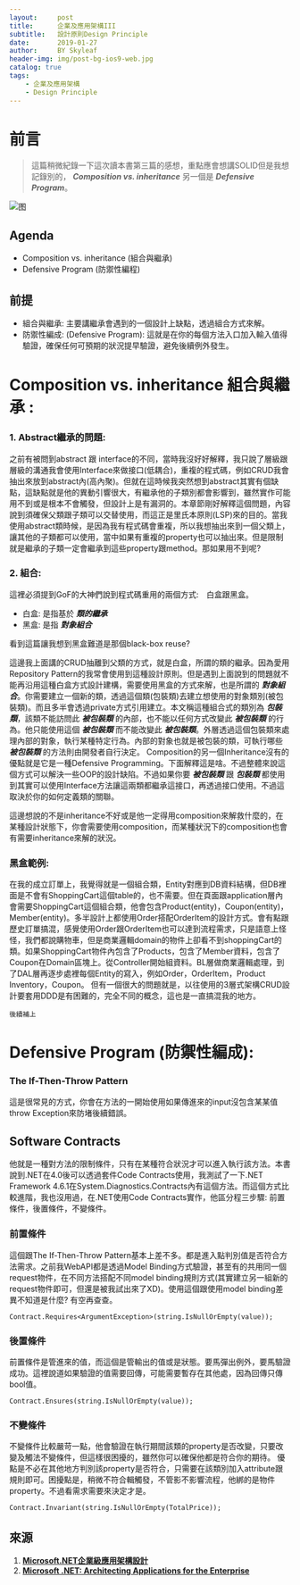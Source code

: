 ```yaml
---
layout:     post
title:      企業及應用架構III
subtitle:   設計原則Design Principle
date:       2019-01-27
author:     BY Skyleaf
header-img: img/post-bg-ios9-web.jpg
catalog: true
tags:
    - 企業及應用架構
    - Design Principle
---
```

# 前言

> 這篇稍微紀錄一下這次讀本書第三篇的感想，重點應會想講SOLID但是我想記錄別的， ***Composition vs. inheritance*** 另一個是 ***Defensive Program***。

![图](https://images.unsplash.com/photo-1490261704701-28a81653095c?ixlib=rb-1.2.1&ixid=eyJhcHBfaWQiOjEyMDd9&auto=format&fit=crop&w=500&q=80)

## Agenda

 - Composition vs. inheritance (組合與繼承)
-  Defensive Program (防禦性編程)

## 前提

- 組合與繼承: 主要講繼承會遇到的一個設計上缺點，透過組合方式來解。
- 防禦性編成: (Defensive Program): 這就是在你的每個方法入口加入輸入值得驗證，確保任何可預期的狀況提早驗證，避免後續例外發生。

# Composition vs. inheritance 組合與繼承 :

### 1. Abstract繼承的問題:

   之前有被問到abstract 跟 interface的不同，當時我沒好好解釋，我只說了層級跟層級的溝通我會使用Interface來做接口(低耦合)，重複的程式碼，例如CRUD我會抽出來放到abstract內(高內聚)。但就在這時候我突然想到abstract其實有個缺點，這缺點就是他的異動引響很大，有繼承他的子類別都會影響到，雖然實作可能用不到或是根本不會觸發，但設計上是有漏洞的。本章節剛好解釋這個問題，內容說到須確保父類跟子類可以交替使用，而這正是里氏本原則(LSP)來的目的。當我使用abstract類時候，是因為我有程式碼會重複，所以我想抽出來到一個父類上，讓其他的子類都可以使用，當中如果有重複的property也可以抽出來。但是限制就是繼承的子類一定會繼承到這些property跟method。那如果用不到呢? 

### 2. 組合:

   這裡必須提到GoF的大神們說到程式碼重用的兩個方式:　白盒跟黑盒。
   - 白盒: 是指基於 ***類的繼承***
   - 黑盒: 是指 ***對象組合***

   看到這篇讓我想到黑盒難道是那個black-box reuse? 
   
   這邊我上面講的CRUD抽離到父類的方式，就是白盒，所謂的類的繼承。因為愛用Repository Pattern的我常會使用到這種設計原則。但是遇到上面說到的問題就不能再沿用這種白盒方式設計建構，需要使用黑盒的方式來解，也是所謂的 ***對象組合***。你需要建立一個新的類，透過這個類(包裝類)去建立想使用的對象類別(被包裝類)。而且多半會透過private方式引用建立。本文稱這種組合式的類別為 ***包裝類***，該類不能訪問此 ***被包裝類*** 的內部，也不能以任何方式改變此 ***被包裝類*** 的行為。他只能使用這個 ***被包裝類*** 而不能改變此 ***被包裝類***。外層透過這個包裝類來處理內部的對象，執行某種特定行為。內部的對象也就是被包裝的類，可執行哪些 ***被包裝類*** 的方法則由開發者自行決定。 Composition的另一個Inheritance沒有的優點就是它是一種Defensive Programming。下面解釋這是啥。不過整體來說這個方式可以解決一些OOP的設計缺陷。不過如果你要 ***被包裝類*** 跟 ***包裝類*** 都使用到其實可以使用Interface方法讓這兩類都繼承這接口，再透過接口使用。不過這取決於你的如何定義類的關聯。 

   這邊想說的不是inheritance不好或是他一定得用composition來解救什麼的，在某種設計狀態下，你會需要使用composition，而某種狀況下的composition也會有需要inheritance來解的狀況。


### 黑盒範例: 

   在我的成立訂單上，我覺得就是一個組合類，Entity對應到DB資料結構，但DB裡面是不會有ShoppingCart這個table的，也不需要。但在頁面跟application層內會需要ShoppingCart這個組合類，他會包含Product(entity)，Coupon(entity)，Member(entity)。多半設計上都使用Order搭配OrderItem的設計方式。會有點跟歷史訂單搞混，感覺使用Order跟OrderItem也可以達到流程需求，只是語意上怪怪，我們都說購物車，但是商業邏輯domain的物件上卻看不到shoppingCart的類。如果ShoppingCart物件內包含了Products，包含了Member資料，包含了Coupon在Domain區塊上。從Controller開始組資料。BL層做商業邏輯處理，到了DAL層再逐步處裡每個Entity的寫入，例如Order，OrderItem，Product Inventory，Coupon。
   但有一個很大的問題就是，以往使用的3層式架構CRUD設計要套用DDD是有困難的，完全不同的概念，這也是一直搞混我的地方。

   ```
   後續補上
   ```
 

# Defensive Program (防禦性編成): 

### The If-Then-Throw Pattern

   這是很常見的方式，你會在方法的一開始使用如果傳進來的input沒包含某某值throw Exception來防堵後續錯誤。

## Software Contracts

   他就是一種對方法的限制條件，只有在某種符合狀況才可以進入執行該方法。本書說到.NET在4.0後可以透過套件Code Contracts使用，我測試了一下.NET Framework 4.6.1在System.Diagnostics.Contracts內有這個方法。而這個方式比較進階，我也沒用過，在.NET使用Code Contracts實作，他區分程三步驟: 前置條件，後置條件，不變條件。

### 前置條件

   這個跟The If-Then-Throw Pattern基本上差不多。都是進入點判別值是否符合方法需求。之前我WebAPI都是透過Model Binding方式驗證，甚至有的共用同一個request物件，在不同方法搭配不同model binding規則方式(其實建立另一組新的request物件即可，但還是被我試出來了XD)。使用這個跟使用model binding差異不知道是什麼? 有空再查查。
   
   ```
   Contract.Requires<ArgumentException>(string.IsNullOrEmpty(value));
   ```

   
### 後置條件

   前置條件是管進來的值，而這個是管輸出的值或是狀態。要馬彈出例外，要馬驗證成功。這裡說道如果驗證的值需要回傳，可能需要暫存在其他處，因為回傳只傳bool值。
   
   ```
   Contract.Ensures(string.IsNullOrEmpty(value));
   ```


### 不變條件

   不變條件比較嚴苛一點，他會驗證在執行期間該類的property是否改變，只要改變及觸法不變條件，但這樣很困擾的，雖然你可以確保他都是符合你的期待。 優點是不必在其他地方判別該property是否符合，只需要在該類別加入attribute跟規則即可。困擾點是，稍微不符合輯觸發，不管影不影響流程，他綁的是物件property。不過看需求需要來決定才是。

   ```
   Contract.Invariant(string.IsNullOrEmpty(TotalPrice));
   ```          

## 來源

1. [**Microsoft.NET企業級應用架構設計**](https://www.books.com.tw/products/CN11327631)
2. [**Microsoft .NET: Architecting Applications for the Enterprise**](https://ptgmedia.pearsoncmg.com/images/9780735685352/samplepages/9780735685352.pdf)


